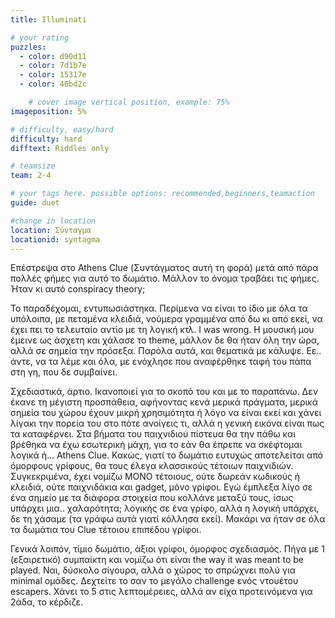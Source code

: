 ```yaml
---
title: Illuminati

# your rating
puzzles:
  - color: d90d11
  - color: 7d1b7e
  - color: 15317e
  - color: 46bd2c

    # cover image vertical position, example: 75%
imageposition: 5%

# difficulty, easy/hard
difficulty: hard
difftext: Riddles only

# teamsize
team: 2-4

# your tags here. possible options: recommended,beginners,teamaction
guide: duet

#change in location
location: Σύνταγμα
locationid: syntagma
---
```


Επέστρεψα στο Athens Clue (Συντάγματος αυτή τη φορά) μετά από πάρα πολλές φήμες για αυτό το δωμάτιο. Μάλλον το όνομα τραβάει τις φήμες. Ήταν κι αυτό conspiracy theory;

Το παραδέχομαι, εντυπωσιάστηκα. Περίμενα να είναι το ίδιο με όλα τα υπόλοιπα, με πεταμένα κλειδιά, νούμερα γραμμένα από δω κι από εκεί, να έχει πει το τελευταίο αντίο με τη λογική κτλ. I was wrong. Η μουσική μου έμεινε ως άσχετη και χάλασε το theme,
μάλλον δε θα ήταν όλη την ώρα, αλλά σε σημεία την πρόσεξα. Παρόλα αυτά, και θεματικά με κάλυψε. Εε.. άντε, να τα λέμε και όλα, με ενόχλησε που αναφέρθηκε ταφή του πάπα στη γη, που δε συμβαίνει.

Σχεδιαστικά, άρτιο. Ικανοποιεί για το σκοπό του και με το παραπάνω. Δεν έκανε τη μέγιστη προσπάθεια, αφήνοντας κενά μερικά πράγματα, μερικά σημεία του χώρου έχουν μικρή χρησιμότητα ή λόγο να είναι εκεί και χάνει λίγακι την πορεία του στο πότε ανοίγεις τι,
αλλά η γενική εικόνα είναι πως τα καταφέρνει.
Στα βήματα του παιχνιδιού πίστευα θα την πάθω και βρέθηκα να έχω εσωτερική μάχη, για το εάν θα έπρεπε να σκέφτομαι λογικά ή… Athens Clue. Κακώς, γιατί το δωμάτιο ευτυχώς αποτελείται από όμορφους γρίφους, θα τους έλεγα κλασσικούς τέτοιων παιχνιδιών.
Συγκεκριμένα, έχει νομίζω ΜΟΝΟ τέτοιους, ούτε δωρεάν κωδικούς ή κλειδιά, ούτε παιχνιδάκια και gadget, μόνο γρίφοι. Εγώ έμπλεξα λίγο σε ένα σημείο με τα διάφορα στοιχεία που κολλάνε μεταξύ τους, ίσως υπάρχει μια.. χαλαρότητα; λογικής σε ένα γρίφο, αλλά η
λογική υπάρχει, δε τη χάσαμε (τα γράφω αυτά γιατί κόλλησα εκεί). Μακάρι να ήταν σε όλα τα δωμάτια του Clue τέτοιου επιπέδου γρίφοι.

Γενικά λοιπόν, τίμιο δωμάτιο, άξιοι γρίφοι, όμορφος σχεδιασμός. Πήγα με 1 (εξαιρετικό) συμπαίκτη και νομίζω ότι είναι the way it was meant to be played. Ναι, δύσκολο σίγουρα, αλλά ο χώρος το σπρώχνει πολύ για minimal ομάδες.
Δεχτείτε το σαν το μεγάλο challenge ενός ντουέτου escapers. Χάνει το 5 στις λεπτομέρειες, αλλά αν είχα προτεινόμενα για 2άδα, το κέρδιζε.

